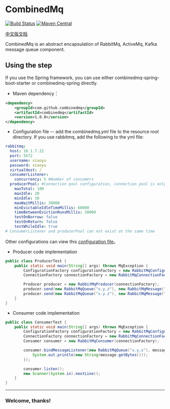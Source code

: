 CombinedMq
=====================
[![Build Status](https://travis-ci.com/combinedmq/combinedmq.svg?branch=master)](https://travis-ci.com/combinedmq/combinedmq)
[![Maven Central](https://img.shields.io/maven-central/v/com.github.combinedmq/combinedmq.svg?label=Maven%20Central)](https://search.maven.org/search?q=g:%22com.github.combinedmq%22%20AND%20a:%22combinedmq%22)

[中文版文档](https://github.com/combinedmq/combinedmq/blob/master/README_zh.md)

CombinedMq is an abstract encapsulation of RabbitMq, ActiveMq, Kafka message queue component.

## Using the step
If you use the Spring framework, you can use either combinedmq-spring-boot-starter or combinedmq-spring directly.
- Maven dependency：

```xml
<dependency>
    <groupId>com.github.combinedmq</groupId>
    <artifactId>combinedmq</artifactId>
    <version>1.0.0</version>
</dependency>
```
- Configuration file -- add the combinedmq.yml file to the resource root directory. If you use rabbitmq, add the following to the yml file:
 

```yaml
rabbitmq:
  host: 10.1.7.22
  port: 5672
  username: xiaoyu
  password: xiaoyu
  virtualHost: /
  consumerListener:
    concurrency: 5 #Number of consumers
  producerPool: #Connection pool configuration, connection pool is only valid for producer
    maxTotal: 100
    maxIdle: 20
    minIdle: 10
    maxWaitMillis: 30000
    minEvictableIdleTimeMillis: 60000
    timeBetweenEvictionRunsMillis: 30000
    testOnBorrow: false
    testOnReturn: false
    testWhileIdle: true
# ConsumerListener and producerPool can not exist at the same time
```
Other configurations can view this [configuration file](https://github.com/combinedmq/combinedmq/blob/master/src/test/resources/combinedmq.yml)。

- Producer code implementation

```java
public class ProducerTest {
    public static void main(String[] args) throws MqException {
        ConfigurationFactory configurationFactory = new RabbitMqConfigurationFactory();
        ConnectionFactory connectionFactory = new RabbitMqConnectionFactory(configurationFactory.getConfiguration());

        Producer producer = new RabbitMqProducer(connectionFactory);
        producer.send(new RabbitMqQueue("x.y.z"), new RabbitMqMessage("This is a rabbitmq test message".getBytes()));
        producer.send(new RabbitMqQueue("x.y.z"), new RabbitMqMessage("This is a rabbitmq test delay message".getBytes(), 60000L));
    }
}
```

- Consumer code implementation

```java
public class ConsumerTest {
    public static void main(String[] args) throws MqException {
        ConfigurationFactory configurationFactory = new RabbitMqConfigurationFactory();
        ConnectionFactory connectionFactory = new RabbitMqConnectionFactory(configurationFactory.getConfiguration());
        Consumer consumer = new RabbitMqConsumer(connectionFactory);

        consumer.bindMessageListener(new RabbitMqQueue("x.y.z"), message -> {
            System.out.println(new String(message.getBytes()));
        });

        consumer.listen();
        new Scanner(System.in).nextLine();
    }
}
```

---
### Welcome, thanks!
